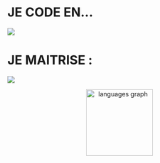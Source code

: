 <h1>JE CODE EN...</h1>
<p align="left">
  <a href="https://github.com/Syloww">
    <img src="https://skillicons.dev/icons?i=css,html,js,py,php" />
  </a>
</p>
<h1>JE MAITRISE : </h1>
<p align="left">
  <a href="https://github.com/Syloww">
    <img src="https://skillicons.dev/icons?i=vscode,pr,ps,ai,wordpress,robloxstudio,figma,github" />
  </a>
</p>


<div align="center">
  <img src="https://github-readme-stats.vercel.app/api/top-langs?username=syloww&locale=en&hide_title=false&layout=compact&card_width=320&langs_count=5&theme=dracula&hide_border=false&order=2" height="150" alt="languages graph"  />
</div>

###
